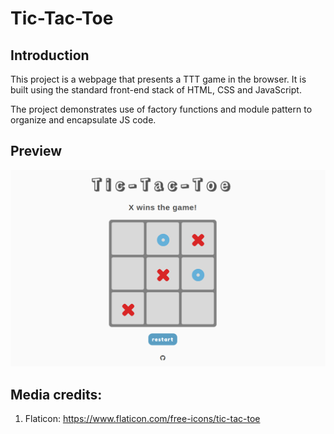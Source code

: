 # Tic-Tac-Toe
## Introduction

This project is a webpage that  presents a TTT game in the browser. It is built using the standard front-end stack of HTML, CSS and JavaScript.

The project demonstrates use of factory functions and module pattern to organize and encapsulate JS code. 

## Preview

[![Tic-Tac-Toe](./demo.png)](https://yuliana-r.github.io/tic-tac-toe/)

## Media credits:

1. Flaticon: https://www.flaticon.com/free-icons/tic-tac-toe